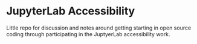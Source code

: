 # JupyterLab Accessibility

Little repo for discussion and notes around getting starting in open source coding through participating in the JuptyerLab accessibility work.
